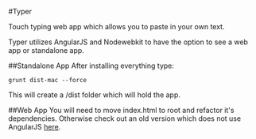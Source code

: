 #Typer


Touch typing web app which allows you to paste in your own text.

Typer utilizes AngularJS and Nodewebkit to have the option to see a web app or standalone app.

##Standalone App
After installing everything type:
```
grunt dist-mac --force
```
This will create a /dist folder which will hold the app.

##Web App
You will need to move index.html to root and refactor it's dependencies.
Otherwise check out an old version which does not use AngularJS [here](http://typer.com.au).
